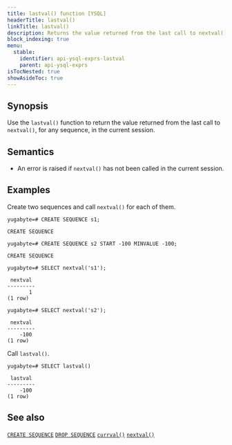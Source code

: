 ```yaml
---
title: lastval() function [YSQL]
headerTitle: lastval()
linkTitle: lastval()
description: Returns the value returned from the last call to nextval(), for any sequence, in the current session.
block_indexing: true
menu:
  stable:
    identifier: api-ysql-exprs-lastval
    parent: api-ysql-exprs
isTocNested: true
showAsideToc: true
---
```


## Synopsis

Use the `lastval()` function to return the value returned from the last call to `nextval()`, for any sequence, in the current session.

## Semantics

- An error is raised if `nextval()` has not been called in the current session.

## Examples

Create two sequences and call `nextval()` for each of them.

```postgresql
yugabyte=# CREATE SEQUENCE s1;
```

```
CREATE SEQUENCE
```

```postgresql
yugabyte=# CREATE SEQUENCE s2 START -100 MINVALUE -100;
```

```
CREATE SEQUENCE
```

```postgresql
yugabyte=# SELECT nextval('s1');
```

```
 nextval
---------
       1
(1 row)
```

```postgresql
yugabyte=# SELECT nextval('s2');
```

```
 nextval
---------
    -100
(1 row)
```

Call `lastval()`.

```postgresql
yugabyte=# SELECT lastval()
```

```
 lastval
---------
    -100
(1 row)

```

## See also

[`CREATE SEQUENCE`](../../commands/ddl_create_sequence)
[`DROP SEQUENCE`](../../commands/ddl_drop_sequence)
[`currval()`](../func_currval)
[`nextval()`](../func_nextval)
